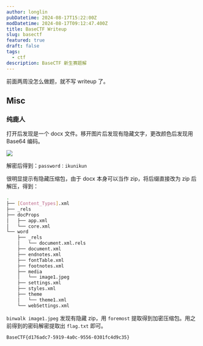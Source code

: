 ```yaml
---
author: longlin
pubDatetime: 2024-08-17T15:22:00Z
modDatetime: 2024-08-17T09:12:47.400Z
title: BaseCTF Writeup
slug: basectf
featured: true
draft: false
tags:
  - ctf
description: BaseCTF 新生赛题解
---
```


前面两周没怎么做题，就不写 writeup 了。

## Misc

### 纯鹿人

打开后发现是一个 docx 文件。移开图片后发现有隐藏文字，更改颜色后发现用 Base64 编码。

![](@assets/images/BaseCTF/lu1.png)

解密后得到：`password：ikunikun`

很明显提示有隐藏压缩包，由于 docx 本身可以当作 zip，将后缀直接改为 zip 后解压，得到：

```bash
.
├── [Content_Types].xml
├── _rels
├── docProps
│   ├── app.xml
│   └── core.xml
└── word
    ├── _rels
    │   └── document.xml.rels
    ├── document.xml
    ├── endnotes.xml
    ├── fontTable.xml
    ├── footnotes.xml
    ├── media
    │   └── image1.jpeg
    ├── settings.xml
    ├── styles.xml
    ├── theme
    │   └── theme1.xml
    └── webSettings.xml
```

`binwalk image1.jpeg` 发现有隐藏 zip，用 `foremost` 提取得到加密压缩包。用之前得到的密码解密提取出 `flag.txt` 即可。

`BaseCTF{d176adc7-5919-4a0c-9556-0301fc4d9c35}`
